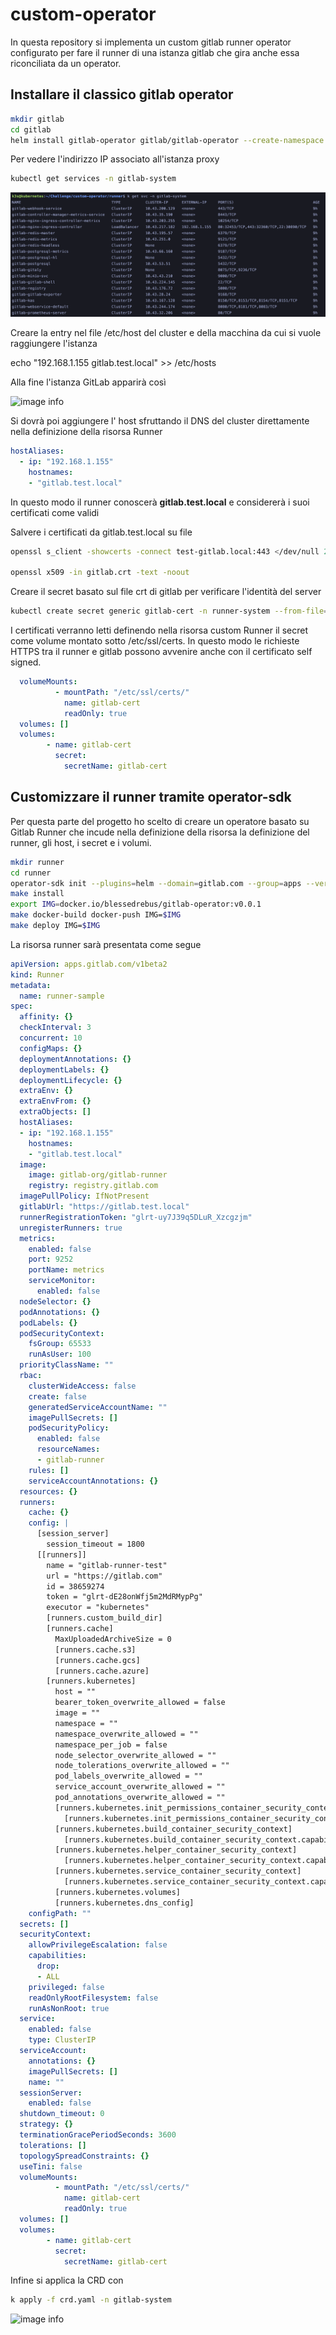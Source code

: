 # custom-operator
In questa repository si implementa un custom gitlab runner operator configurato per fare il runner di una istanza gitlab che gira anche essa riconciliata da un operator.

## Installare il classico gitlab operator

```bash
mkdir gitlab
cd gitlab
helm install gitlab-operator gitlab/gitlab-operator --create-namespace --namespace gitlab-system
```

Per vedere l'indirizzo IP associato all'istanza proxy

```bash
kubectl get services -n gitlab-system 
```

![image info](img/services.png)

Creare la entry nel file /etc/host del cluster e della macchina da cui si vuole raggiungere l'istanza

echo "192.168.1.155	gitlab.test.local" >> /etc/hosts

Alla fine l'istanza GitLab apparirà così

![image info](img/gitlab-instance)

Si dovrà poi aggiungere l' host sfruttando il DNS del cluster direttamente nella definizione della risorsa Runner

```yaml
hostAliases:
  - ip: "192.168.1.155"
    hostnames:
    - "gitlab.test.local"
```

In questo modo il runner conoscerà **gitlab.test.local** e considererà i suoi certificati come validi

Salvere i certificati da gitlab.test.local su file

```bash
openssl s_client -showcerts -connect test-gitlab.local:443 </dev/null 2>/dev/null|openssl x509 -outform PEM > gitlab.crt

openssl x509 -in gitlab.crt -text -noout
```

Creare il secret basato sul file crt di gitlab per verificare l'identità del server

```bash
kubectl create secret generic gitlab-cert -n runner-system --from-file=gitlab.crt
```

I certificati verranno letti definendo nella risorsa custom Runner il secret come volume montato sotto /etc/ssl/certs. In questo modo le richieste HTTPS tra il runner e gitlab possono avvenire anche con il certificato self signed.

```yaml
  volumeMounts:
          - mountPath: "/etc/ssl/certs/"
            name: gitlab-cert
            readOnly: true
  volumes: []
  volumes:
        - name: gitlab-cert
          secret:
            secretName: gitlab-cert
```

## Customizzare il runner tramite operator-sdk
Per questa parte del progetto ho scelto di creare un operatore basato su Gitlab Runner che incude nella definizione della risorsa la definizione del runner, gli host, i secret e i volumi.

```bash
mkdir runner
cd runner
operator-sdk init --plugins=helm --domain=gitlab.com --group=apps --version=v1beta1 --kind=GitLab --helm-chart=gitlab/gitlab-operator
make install
export IMG=docker.io/blessedrebus/gitlab-operator:v0.0.1
make docker-build docker-push IMG=$IMG
make deploy IMG=$IMG
```

La risorsa runner sarà presentata come segue

```yaml
apiVersion: apps.gitlab.com/v1beta2
kind: Runner
metadata:
  name: runner-sample
spec:
  affinity: {}
  checkInterval: 3
  concurrent: 10
  configMaps: {}
  deploymentAnnotations: {}
  deploymentLabels: {}
  deploymentLifecycle: {}
  extraEnv: {}
  extraEnvFrom: {}
  extraObjects: []
  hostAliases:
  - ip: "192.168.1.155"
    hostnames:
    - "gitlab.test.local"
  image:
    image: gitlab-org/gitlab-runner
    registry: registry.gitlab.com
  imagePullPolicy: IfNotPresent
  gitlabUrl: "https://gitlab.test.local"
  runnerRegistrationToken: "glrt-uy7J39q5DLuR_Xzcgzjm"
  unregisterRunners: true
  metrics:
    enabled: false
    port: 9252
    portName: metrics
    serviceMonitor:
      enabled: false
  nodeSelector: {}
  podAnnotations: {}
  podLabels: {}
  podSecurityContext:
    fsGroup: 65533
    runAsUser: 100
  priorityClassName: ""
  rbac:
    clusterWideAccess: false
    create: false
    generatedServiceAccountName: ""
    imagePullSecrets: []
    podSecurityPolicy:
      enabled: false
      resourceNames:
      - gitlab-runner
    rules: []
    serviceAccountAnnotations: {}
  resources: {}
  runners:
    cache: {}
    config: |
      [session_server]
        session_timeout = 1800
      [[runners]]
        name = "gitlab-runner-test"
        url = "https://gitlab.com"
        id = 38659274
        token = "glrt-dE28onWfj5m2MdRMypPg"
        executor = "kubernetes"
        [runners.custom_build_dir]
        [runners.cache]
          MaxUploadedArchiveSize = 0
          [runners.cache.s3]
          [runners.cache.gcs]
          [runners.cache.azure]
        [runners.kubernetes]
          host = ""
          bearer_token_overwrite_allowed = false
          image = ""
          namespace = ""
          namespace_overwrite_allowed = ""
          namespace_per_job = false
          node_selector_overwrite_allowed = ""
          node_tolerations_overwrite_allowed = ""
          pod_labels_overwrite_allowed = ""
          service_account_overwrite_allowed = ""
          pod_annotations_overwrite_allowed = ""
          [runners.kubernetes.init_permissions_container_security_context]
            [runners.kubernetes.init_permissions_container_security_context.capabilities]
          [runners.kubernetes.build_container_security_context]
            [runners.kubernetes.build_container_security_context.capabilities]
          [runners.kubernetes.helper_container_security_context]
            [runners.kubernetes.helper_container_security_context.capabilities]
          [runners.kubernetes.service_container_security_context]
            [runners.kubernetes.service_container_security_context.capabilities]
          [runners.kubernetes.volumes]
          [runners.kubernetes.dns_config]
    configPath: ""
  secrets: []
  securityContext:
    allowPrivilegeEscalation: false
    capabilities:
      drop:
      - ALL
    privileged: false
    readOnlyRootFilesystem: false
    runAsNonRoot: true
  service:
    enabled: false
    type: ClusterIP
  serviceAccount:
    annotations: {}
    imagePullSecrets: []
    name: ""
  sessionServer:
    enabled: false
  shutdown_timeout: 0
  strategy: {}
  terminationGracePeriodSeconds: 3600
  tolerations: []
  topologySpreadConstraints: {}
  useTini: false
  volumeMounts:
          - mountPath: "/etc/ssl/certs/"
            name: gitlab-cert
            readOnly: true
  volumes: []
  volumes:
        - name: gitlab-cert
          secret:
            secretName: gitlab-cert
```

Infine si applica la CRD con

```bash
k apply -f crd.yaml -n gitlab-system
```

![image info](img/running-operator)


